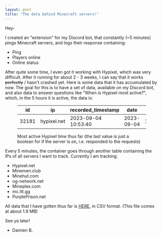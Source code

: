 ```yaml
---
layout: post
title: "The data behind Minecraft servers!"
---
```

<!-- wp:paragraph -->
<p>Hey-</p>
<!-- /wp:paragraph -->

<!-- wp:paragraph -->
<p>I created an "extension" for my Discord bot, that constantly (~5 minutes) pings Minecraft servers, and logs their response<!--more--> containing:</p>
<!-- /wp:paragraph -->

<!-- wp:list -->
<ul><!-- wp:list-item -->
<li>Ping</li>
<!-- /wp:list-item -->

<!-- wp:list-item -->
<li>Players online</li>
<!-- /wp:list-item -->

<!-- wp:list-item -->
<li>Online status</li>
<!-- /wp:list-item --></ul>
<!-- /wp:list -->

<!-- wp:paragraph -->
<p>After quite some time, I even got it working with Hypixel, which was very difficult.  After it running for about 2 - 3 weeks, I can say that it works <s>perfectly</s> / hasn't crashed yet.  Here is some data that it has accumulated by now.  The goal for this is to have a set of data, available on my Discord bot, and also data to answer questions like "When is Hypixel most active?", which, in the 5 hours it is active, the data is:</p>
<!-- /wp:paragraph -->

<!-- wp:table -->
<figure class="wp-block-table"><table><thead><tr><th>id</th><th>ip</th><th>recorded_timestamp</th><th>date</th><th>time</th><th>ping</th><th>players_online</th><th>online</th></tr></thead><tbody><tr><td>32181</td><td>hypixel.net</td><td>2023-09-04 10:53:40</td><td>2023-09-04</td><td>10:53:40</td><td>139</td><td>90924</td><td>1</td></tr></tbody></table><figcaption class="wp-element-caption">Most active Hypixel time thus far (the last value is just a boolean for if the server is on, i.e. responded to the requests)</figcaption></figure>
<!-- /wp:table -->

<!-- wp:paragraph -->
<p>Every 5 minutes, the container goes through another table containing the IPs of all servers I want to track.  Currently I am tracking:</p>
<!-- /wp:paragraph -->

<!-- wp:list -->
<ul><!-- wp:list-item -->
<li>Hypixel.net</li>
<!-- /wp:list-item -->

<!-- wp:list-item -->
<li>Minemen.club</li>
<!-- /wp:list-item -->

<!-- wp:list-item -->
<li>Minehut.com</li>
<!-- /wp:list-item -->

<!-- wp:list-item -->
<li>og-network.net</li>
<!-- /wp:list-item -->

<!-- wp:list-item -->
<li>Mineplex.com</li>
<!-- /wp:list-item -->

<!-- wp:list-item -->
<li>mc.ltt.gg</li>
<!-- /wp:list-item -->

<!-- wp:list-item -->
<li>PurplePrison.net</li>
<!-- /wp:list-item --></ul>
<!-- /wp:list -->

<!-- wp:paragraph -->
<p>All data that I have gotten thus far is <a href="https://alphagame.dev/wp-content/uploads/2023/09/minecraft_server_data_september_7.csv">HERE</a>, in CSV format.  (This file comes at about 1.9 MB)</p>
<!-- /wp:paragraph -->

<!-- wp:paragraph -->
<p>See ya later!</p>
<!-- /wp:paragraph -->

<!-- wp:list -->
<ul><!-- wp:list-item -->
<li>Damien B.</li>
<!-- /wp:list-item --></ul>
<!-- /wp:list -->